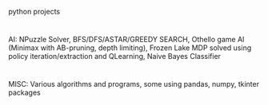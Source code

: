  
python projects
#
AI: NPuzzle Solver, BFS/DFS/ASTAR/GREEDY SEARCH, Othello game AI (Minimax with AB-pruning, depth limiting), Frozen Lake MDP solved using policy iteration/extraction and QLearning, Naive Bayes Classifier
#
MISC: Various algorithms and programs, some using pandas, numpy, tkinter packages
#

